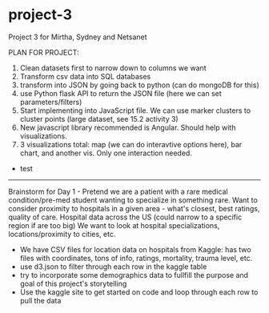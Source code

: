 # project-3
Project 3 for Mirtha, Sydney and Netsanet

PLAN FOR PROJECT: 
1. Clean datasets first to narrow down to columns we want 
2. Transform csv data into SQL databases
3. transform into JSON by going back to python (can do mongoDB for this)
4. use Python flask API to return the JSON file (here we can set parameters/filters)
5. Start implementing into JavaScript file. We can use marker clusters to cluster points (large dataset, see 15.2 activity 3)
6. New javascript library recommended is Angular. Should help with visualizations.
7. 3 visualizations total: map (we can do interavtive options here), bar chart, and another vis. Only one interaction needed.
* test 


***********************
Brainstorm for Day 1 - 
Pretend we are a patient with a rare medical condition/pre-med student wanting to specialize in something rare. Want to consider proximity to 
hospitals in a given area - what's closest, best ratings, quality of care. 
Hospital data across the US (could narrow to a specific region if are too big) 
We want to look at hospital specializations, locations/proximity to cities, etc. 

* We have CSV files for location data on hospitals from Kaggle: 
has two files with coordinates, tons of info, ratings, mortality, trauma level, etc.
* use d3.json to filter through each row in the kaggle table
* try to incorporate some demographics data to fullfill the purpose and goal of this project's storytelling
* Use the kaggle site to get started on code and loop through each row to pull the data
  
